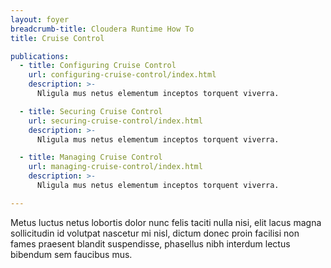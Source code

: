 ```yaml
---
layout: foyer
breadcrumb-title: Cloudera Runtime How To
title: Cruise Control

publications:
  - title: Configuring Cruise Control
    url: configuring-cruise-control/index.html
    description: >-
      Nligula mus netus elementum inceptos torquent viverra.

  - title: Securing Cruise Control
    url: securing-cruise-control/index.html
    description: >-
      Nligula mus netus elementum inceptos torquent viverra.

  - title: Managing Cruise Control
    url: managing-cruise-control/index.html
    description: >-
      Nligula mus netus elementum inceptos torquent viverra.

---
```


Metus luctus netus lobortis dolor nunc felis taciti nulla nisi, elit
lacus magna sollicitudin id volutpat nascetur mi nisl, dictum donec
proin facilisi non fames praesent blandit suspendisse, phasellus nibh
interdum lectus bibendum sem faucibus mus.
